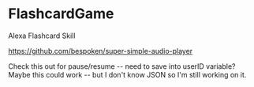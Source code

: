 # FlashcardGame
Alexa Flashcard Skill


https://github.com/bespoken/super-simple-audio-player

Check this out for pause/resume -- need to save into userID variable? Maybe this could work -- but I don't know JSON so I'm still working on it.
